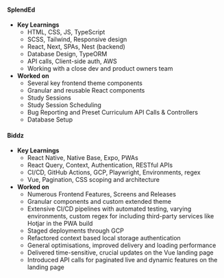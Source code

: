 #### SplendEd

- **Key Learnings**
  - HTML, CSS, JS, TypeScript
  - SCSS, Tailwind, Responsive design
  - React, Next, SPAs, Nest (backend)
  - Database Design, TypeORM
  - API calls, Client-side auth, AWS
  - Working with a close dev and product owners team
- **Worked on**
  - Several key frontend theme components
  - Granular and reusable React components
  - Study Sessions
  - Study Session Scheduling
  - Bug Reporting and Preset Curriculum API Calls & Controllers
  - Database Setup

#### Biddz

- **Key Learnings**
  - React Native, Native Base, Expo, PWAs
  - React Query, Context, Authentication, RESTful APIs
  - CI/CD, GitHub Actions, GCP, Playwright, Environments, regex
  - Vue, Pagination, CSS scoping and architecture
- **Worked on**
  - Numerous Frontend Features, Screens and Releases
  - Granular components and custom extended theme
  - Extensive CI/CD pipelines with automated testing, varying environments, custom regex for including third-party services like Hotjar in the PWA build
  - Staged deployments through GCP
  - Refactored context based local storage authentication
  - General optimisations, improved delivery and loading performance
  - Delivered time-sensitive, crucial updates on the Vue landing page
  - Introduced API calls for paginated live and dynamic features on the landing page